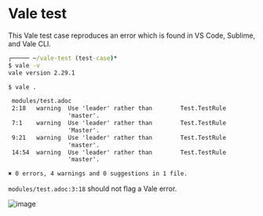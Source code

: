 # Vale test

This Vale test case reproduces an error which is found in VS Code, Sublime, and Vale CLI.

```cmd
┌───── ~/vale-test (test-case)*
$ vale -v
vale version 2.29.1

$ vale .

 modules/test.adoc
 2:18   warning  Use 'leader' rather than        Test.TestRule 
                 'master'.                                     
 7:1    warning  Use 'leader' rather than        Test.TestRule 
                 'Master'.                                     
 9:21   warning  Use 'leader' rather than        Test.TestRule 
                 'master'.                                     
 14:54  warning  Use 'leader' rather than        Test.TestRule 
                 'master'.                                     

✖ 0 errors, 4 warnings and 0 suggestions in 1 file.
```

`modules/test.adoc:3:18` should not flag a Vale error.

![image](https://github.com/aireilly/vale-test/assets/74046732/3f50df03-c854-40a1-8018-9c58e6e17c01)
